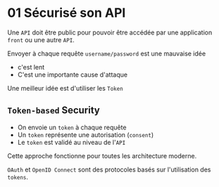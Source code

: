 # 01 Sécurisé son API

Une `API` doit être public pour pouvoir être accédée par une application `front` ou une autre `API`.

Envoyer à chaque requête `username/password` est une mauvaise idée

-  c'est lent
- C'est une importante cause d'attaque



Une meilleur idée est d'utiliser les `Token`



## `Token-based` Security

- On envoie un `token` à chaque requête
- Un `token` représente une autorisation (`consent`)
- Le `token` est validé au niveau de l'`API`

Cette approche fonctionne pour toutes les architecture moderne.

`OAuth` et `OpenID Connect` sont des protocoles basés sur l'utilisation des `tokens`.